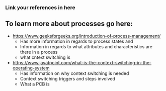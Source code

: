 ### Link your references in here

## To learn more about processes go here:
* https://www.geeksforgeeks.org/introduction-of-process-management/
  - Has more information in regards to process states and 
  - Information in regards to what attributes and characteristics are there in a process
  - what cntext switching is
* https://www.javatpoint.com/what-is-the-context-switching-in-the-operating-system
  - Has information on why context switching is needed
  - Context switching triggers and steps involved
  - What a PCB is 

